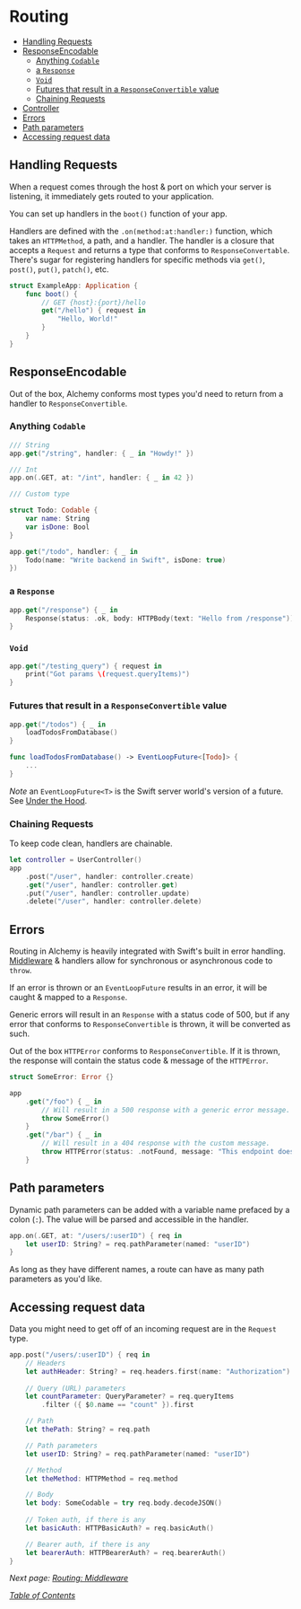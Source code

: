 # Routing

* [Handling Requests](3a\_routingbasics.md#handling-requests)
* [ResponseEncodable](3a\_routingbasics.md#responseencodable)
  * [Anything `Codable`](3a\_routingbasics.md#anything-codable)
  * [a `Response`](3a\_routingbasics.md#a-response)
  * [`Void`](3a\_routingbasics.md#void)
  * [Futures that result in a `ResponseConvertible` value](3a\_routingbasics.md#futures-that-result-in-a-responseconvertible-value)
  * [Chaining Requests](3a\_routingbasics.md#chaining-requests)
* [Controller](3a\_routingbasics.md#controller)
* [Errors](3a\_routingbasics.md#errors)
* [Path parameters](3a\_routingbasics.md#path-parameters)
* [Accessing request data](3a\_routingbasics.md#accessing-request-data)

## Handling Requests

When a request comes through the host & port on which your server is listening, it immediately gets routed to your application.

You can set up handlers in the `boot()` function of your app.

Handlers are defined with the `.on(method:at:handler:)` function, which takes an `HTTPMethod`, a path, and a handler. The handler is a closure that accepts a `Request` and returns a type that conforms to `ResponseConvertable`. There's sugar for registering handlers for specific methods via `get()`, `post()`, `put()`, `patch()`, etc.

```swift
struct ExampleApp: Application {
    func boot() {
        // GET {host}:{port}/hello
        get("/hello") { request in
            "Hello, World!"
        }
    }
}
```

## ResponseEncodable

Out of the box, Alchemy conforms most types you'd need to return from a handler to `ResponseConvertible`.

### Anything `Codable`

```swift
/// String
app.get("/string", handler: { _ in "Howdy!" })

/// Int
app.on(.GET, at: "/int", handler: { _ in 42 })

/// Custom type

struct Todo: Codable {
    var name: String
    var isDone: Bool
}

app.get("/todo", handler: { _ in 
    Todo(name: "Write backend in Swift", isDone: true)
})
```

### a `Response`

```swift
app.get("/response") { _ in 
    Response(status: .ok, body: HTTPBody(text: "Hello from /response"))
}
```

### `Void`

```swift
app.get("/testing_query") { request in
    print("Got params \(request.queryItems)")
}
```

### Futures that result in a `ResponseConvertible` value

```swift
app.get("/todos") { _ in
    loadTodosFromDatabase()
}

func loadTodosFromDatabase() -> EventLoopFuture<[Todo]> {
    ...
}
```

_Note_ an `EventLoopFuture<T>` is the Swift server world's version of a future. See [Under the Hood](../getting-started/12\_underthehood.md).

### Chaining Requests

To keep code clean, handlers are chainable.

```swift
let controller = UserController()
app
    .post("/user", handler: controller.create)
    .get("/user", handler: controller.get)
    .put("/user", handler: controller.update)
    .delete("/user", handler: controller.delete)
```

## Errors

Routing in Alchemy is heavily integrated with Swift's built in error handling. [Middleware](3b\_routingmiddleware.md) & handlers allow for synchronous or asynchronous code to `throw`.

If an error is thrown or an `EventLoopFuture` results in an error, it will be caught & mapped to a `Response`.

Generic errors will result in an `Response` with a status code of 500, but if any error that conforms to `ResponseConvertible` is thrown, it will be converted as such.

Out of the box `HTTPError` conforms to `ResponseConvertible`. If it is thrown, the response will contain the status code & message of the `HTTPError`.

```swift
struct SomeError: Error {}

app
    .get("/foo") { _ in
        // Will result in a 500 response with a generic error message.
        throw SomeError()
    }
    .get("/bar") { _ in
        // Will result in a 404 response with the custom message.
        throw HTTPError(status: .notFound, message: "This endpoint doesn't exist!")
    }
```

## Path parameters

Dynamic path parameters can be added with a variable name prefaced by a colon (`:`). The value will be parsed and accessible in the handler.

```swift
app.on(.GET, at: "/users/:userID") { req in
    let userID: String? = req.pathParameter(named: "userID")
}
```

As long as they have different names, a route can have as many path parameters as you'd like.

## Accessing request data

Data you might need to get off of an incoming request are in the `Request` type.

```swift
app.post("/users/:userID") { req in
    // Headers
    let authHeader: String? = req.headers.first(name: "Authorization")
    
    // Query (URL) parameters
    let countParameter: QueryParameter? = req.queryItems
        .filter ({ $0.name == "count" }).first

    // Path
    let thePath: String? = req.path

    // Path parameters
    let userID: String? = req.pathParameter(named: "userID")

    // Method
    let theMethod: HTTPMethod = req.method

    // Body
    let body: SomeCodable = try req.body.decodeJSON()
    
    // Token auth, if there is any
    let basicAuth: HTTPBasicAuth? = req.basicAuth()

    // Bearer auth, if there is any
    let bearerAuth: HTTPBearerAuth? = req.bearerAuth()
}
```

_Next page:_ [_Routing: Middleware_](3b\_routingmiddleware.md)

[_Table of Contents_](../Docs/#docs)
